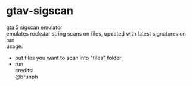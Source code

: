 # gtav-sigscan
gta 5 sigscan emulator  
emulates rockstar string scans on files, updated with latest signatures on run  
usage:
- put files you want to scan into "files" folder  
- run  
credits:  
@brunph  
